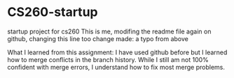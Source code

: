 # CS260-startup
startup project for cs260
This is me, modifing the readme file again on github, changing this line too
change made: a typo from above


What I learned from this assignment: 
I have used github before but I learned how to merge conflicts in the branch history. While I still am not 100% confident with merge errors, I understand how to fix most merge problems. 